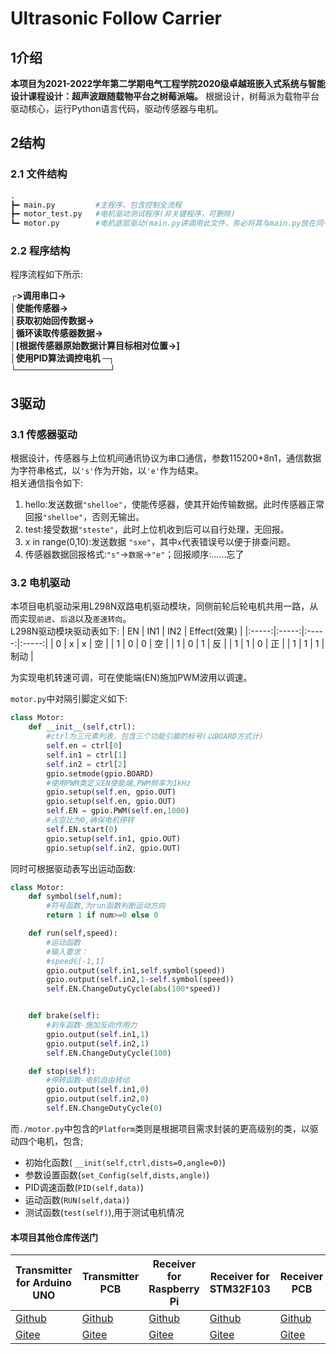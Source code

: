 # Ultrasonic Follow Carrier

## 1介绍
**本项目为2021-2022学年第二学期电气工程学院2020级卓越班嵌入式系统与智能设计课程设计：超声波跟随载物平台之树莓派端。**
根据设计，树莓派为载物平台驱动核心，运行Python语言代码，驱动传感器与电机。

## 2结构

### 2.1 文件结构
```Python
.
┣━ main.py         #主程序，包含控制全流程
┣━ motor_test.py   #电机驱动测试程序(非关键程序，可删除)
┗━ motor.py        #电机底层驱动(main.py讲调用此文件，务必将其与main.py放在同一文件夹内)
```

### 2.2 程序结构

程序流程如下所示:

**┌>调用串口-><br>
│使能传感器-><br>
│获取初始回传数据-><br>
│循环读取传感器数据-><br>
│[根据传感器原始数据计算目标相对位置->]<br>
│使用PID算法调控电机 ─┐<br>
 └───────────────┘**

## 3驱动

### 3.1 传感器驱动
根据设计，传感器与上位机间通讯协议为串口通信，参数115200+8n1，通信数据为字符串格式，以```'s'```作为开始，以```'e'```作为结束。<br>
相关通信指令如下:<br>
1. hello:发送数据```"shelloe"```，使能传感器，使其开始传输数据。此时传感器正常回报```"shelloe"```，否则无输出。
2. test:接受数据```"steste"```，此时上位机收到后可以自行处理，无回报。
3. x in range(0,10):发送数据
```"sxe"```，其中```x```代表错误号以便于排查问题。
4. 传感器数据回报格式:```"s"```->```数据```->```"e"```；回报顺序:……忘了

### 3.2 电机驱动

本项目电机驱动采用L298N双路电机驱动模块，同侧前轮后轮电机共用一路，从而实现```前进```、```后退```以及```差速转向```。<br>
L298N驱动模块驱动表如下:
| EN | IN1 | IN2 | Effect(效果) |
|:-----:|:-----:|:-----:|:-----:|
| 0 | x | x | 空 |
| 1 | 0 | 0 | 空 |
| 1 | 0 | 1 | 反 |
| 1 | 1 | 0 | 正 |
| 1 | 1 | 1 | 制动 |

为实现电机转速可调，可在使能端(EN)施加PWM波用以调速。

```motor.py```中对隔引脚定义如下:
```Python
class Motor:
    def __init__(self,ctrl):
        #ctrl为三元素列表，包含三个功能引脚的标号(以BOARD方式计)
        self.en = ctrl[0]
        self.in1 = ctrl[1]
        self.in2 = ctrl[2]
        gpio.setmode(gpio.BOARD)
        #使用PWM类定义EN使能端,PWM频率为1kHz
        gpio.setup(self.en, gpio.OUT)
        gpio.setup(self.en, gpio.OUT)
        self.EN = gpio.PWM(self.en,1000)
        #占空比为0,确保电机停转
        self.EN.start(0)
        gpio.setup(self.in1, gpio.OUT)
        gpio.setup(self.in2, gpio.OUT)
```

同时可根据驱动表写出运动函数:
```Python
class Motor:
    def symbol(self,num):
        #符号函数,为run函数判断运动方向
        return 1 if num>=0 else 0 

    def run(self,speed):
        #运动函数
        #输入要求：
        #speed∈[-1,1]
        gpio.output(self.in1,self.symbol(speed))
        gpio.output(self.in2,1-self.symbol(speed))
        self.EN.ChangeDutyCycle(abs(100*speed))


    def brake(self):
        #刹车函数-施加反向作用力
        gpio.output(self.in1,1)
        gpio.output(self.in2,1)
        self.EN.ChangeDutyCycle(100)

    def stop(self):
        #停转函数-电机自由转动
        gpio.output(self.in1,0)
        gpio.output(self.in2,0)
        self.EN.ChangeDutyCycle(0)
```

而```./motor.py```中包含的```Platform```类则是根据项目需求封装的更高级别的类，以驱动四个电机，包含;
- 初始化函数(  ```__init(self,ctrl,dists=0,angle=0)```)
- 参数设置函数(```set_Config(self,dists,angle)```)
- PID调速函数(```PID(self,data)```)
- 运动函数(```RUN(self,data)```)
- 测试函数(```test(self)```),用于测试电机情况

#### 本项目其他仓库传送门
| Transmitter for Arduino UNO | Transmitter PCB | Receiver for Raspberry Pi | Receiver for STM32F103 | Receiver PCB |
| ---- | ---- | ---- | ---- | ---- |
| [Github](https://github.com/TantalumKevin/UltrasonicFollowCarrierTransmitter-for-ArduinoUNO) | [Github](https://github.com/TantalumKevin/UltrasonicFollowCarrierTransmitter-PCB) | [Github](https://github.com/TantalumKevin/UltrasonicFollowCarrierReceiver-for-RaspberryPi)  | [Github](https://github.com/TantalumKevin/UltrasonicFollowCarrierReceiver-for-STM32F103) | [Github](https://github.com/TantalumKevin/UltrasonicFollowCarrierReceiver-PCB) |
| [Gitee](https://gitee.com/kevin_ud/ultrasonic-follow-carrier-transmitter-for-arduino-uno)  | [Gitee](https://gitee.com/kevin_ud/ultrasonic-follow-carrier-transmitter-pcb) | [Gitee](https://gitee.com/kevin_ud/ultrasonic-follow-carrier)  | [Gitee](https://gitee.com/kevin_ud/ultrasonic-follow-carrier-receiver-for-stm32-f103) | [Gitee](https://gitee.com/kevin_ud/ultrasonic-follow-carrier-receiver-pcb) |
